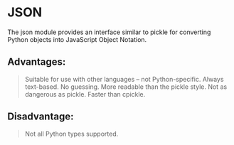 # JSON
The json module provides an interface similar to pickle for converting Python objects into
JavaScript Object Notation.
## Advantages:
> Suitable for use with other languages – not Python-specific.
> Always text-based. No guessing.
> More readable than the pickle style.
> Not as dangerous as pickle.
> Faster than cpickle.
## Disadvantage:
> Not all Python types supported. 
 
